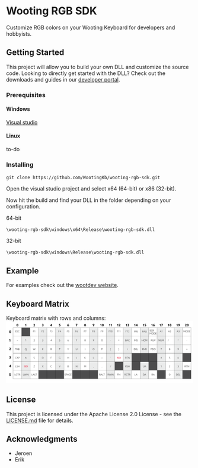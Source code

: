 # Wooting RGB SDK
Customize RGB colors on your Wooting Keyboard for developers and hobbyists.

## Getting Started

This project will allow you to build your own DLL and customize the source code. Looking to directly get started with the DLL? Check out the downloads and guides in our [developer portal](https://dev.wooting.nl).

### Prerequisites

#### Windows
[Visual studio](https://visualstudio.microsoft.com/)
#### Linux
to-do

### Installing
```
git clone https://github.com/WootingKb/wooting-rgb-sdk.git 
```
Open the visual studio project and select x64 (64-bit) or x86 (32-bit).

Now hit the build and find your DLL in the folder depending on your configuration.

64-bit
```
\wooting-rgb-sdk\windows\x64\Release\wooting-rgb-sdk.dll
```
32-bit
```
\wooting-rgb-sdk\windows\Release\wooting-rgb-sdk.dll
```

## Example

For examples check out the [wootdev website](https://dev.wooting.nl).

## Keyboard Matrix
Keyboard matrix with rows and columns:
![Keyboard Matrix Row Columns](resources/keyboard-matrix-rows-columns.png)

## License

This project is licensed under the Apache License 2.0 License - see the [LICENSE.md](LICENSE.md) file for details.

## Acknowledgments

* Jeroen
* Erik
